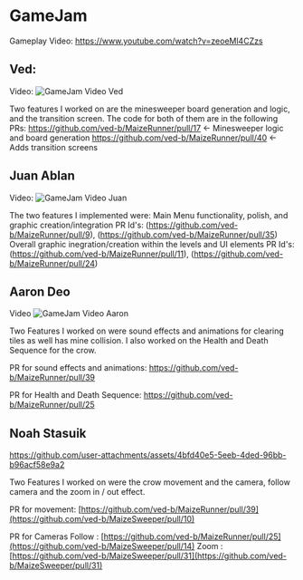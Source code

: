 # GameJam

Gameplay Video:
https://www.youtube.com/watch?v=zeoeMl4CZzs

 
## Ved:
Video:
![GameJam Video Ved](https://github.com/user-attachments/assets/0745c259-9082-4a48-a982-bfea13684e0a)

Two features I worked on are the minesweeper board generation and logic, and the transition screen. The code for both of them are in the following PRs:
https://github.com/ved-b/MaizeRunner/pull/17 <- Minesweeper logic and board generation
https://github.com/ved-b/MaizeRunner/pull/40 <- Adds transition screens

## Juan Ablan
Video:
![GameJam Video Juan](https://github.com/user-attachments/assets/46d14ba2-1f9c-430a-8c90-e14307bfb059)

The two features I implemented were:
Main Menu functionality, polish, and graphic creation/integration
PR Id's: (https://github.com/ved-b/MaizeRunner/pull/9), (https://github.com/ved-b/MaizeRunner/pull/35)
Overall graphic inegration/creation within the levels and UI elements
PR Id's: (https://github.com/ved-b/MaizeRunner/pull/11), (https://github.com/ved-b/MaizeRunner/pull/24)

## Aaron Deo
Video 
![GameJam Video Aaron](https://github.com/user-attachments/assets/82f4f3bc-d5c8-43bc-b10e-b4af34d6d854)

Two Features I worked on were sound effects and animations for clearing tiles as well has mine collision. I also worked on the Health and Death Sequence for the crow.

PR for sound effects and animations: 
https://github.com/ved-b/MaizeRunner/pull/39

PR for Health and Death Sequence:
https://github.com/ved-b/MaizeRunner/pull/25

## Noah Stasuik

https://github.com/user-attachments/assets/4bfd40e5-5eeb-4ded-96bb-b96acf58e9a2

Two Features I worked on were the crow movement and the camera, follow camera and the zoom in / out effect.

PR for movement: 
[https://github.com/ved-b/MaizeRunner/pull/39](https://github.com/ved-b/MaizeSweeper/pull/10)

PR for Cameras
Follow : [https://github.com/ved-b/MaizeRunner/pull/25](https://github.com/ved-b/MaizeSweeper/pull/14)
Zoom : [https://github.com/ved-b/MaizeSweeper/pull/31](https://github.com/ved-b/MaizeSweeper/pull/31)
